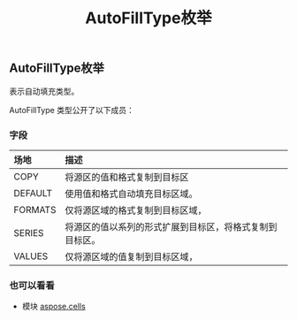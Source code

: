 ﻿---
title: AutoFillType枚举
second_title: Aspose.Cells for Python via .NET API 参考文献
description:
type: docs
weight: 1750
url: /zh/python-net/aspose.cells/autofilltype/
is_root: false
---
## AutoFillType枚举
表示自动填充类型。



AutoFillType 类型公开了以下成员：

### 字段
|场地|描述|
| :- | :- |
| COPY |将源区的值和格式复制到目标区|
| DEFAULT |使用值和格式自动填充目标区域。|
| FORMATS |仅将源区域的格式复制到目标区域，|
| SERIES |将源区的值以系列的形式扩展到目标区，将格式复制到目标区。|
| VALUES |仅将源区域的值复制到目标区域，|



### 也可以看看
* 模块 [aspose.cells](..)
